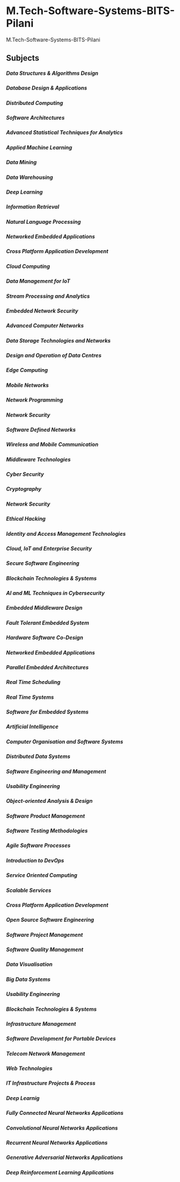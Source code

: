 # M.Tech-Software-Systems-BITS-Pilani
M.Tech-Software-Systems-BITS-Pilani

## Subjects
##### Data Structures & Algorithms Design
##### Database Design & Applications
##### Distributed Computing
##### Software Architectures
##### Advanced Statistical Techniques for Analytics
##### Applied Machine Learning
##### Data Mining
##### Data Warehousing
##### Deep Learning
##### Information Retrieval
##### Natural Language Processing
##### Networked Embedded Applications
##### Cross Platform Application Development
##### Cloud Computing
##### Data Management for IoT
##### Stream Processing and Analytics
##### Embedded Network Security
##### Advanced Computer Networks
##### Data Storage Technologies and Networks
##### Design and Operation of Data Centres
##### Edge Computing
##### Mobile Networks
##### Network Programming
##### Network Security
##### Software Defined Networks
##### Wireless and Mobile Communication
##### Middleware Technologies
##### Cyber Security
##### Cryptography
##### Network Security
##### Ethical Hacking
##### Identity and Access Management Technologies
##### Cloud, IoT and Enterprise Security
##### Secure Software Engineering
##### Blockchain Technologies & Systems
##### AI and ML Techniques in Cybersecurity
##### Embedded Middleware Design
##### Fault Tolerant Embedded System
##### Hardware Software Co-Design
##### Networked Embedded Applications
##### Parallel Embedded Architectures
##### Real Time Scheduling
##### Real Time Systems
##### Software for Embedded Systems
##### Artificial Intelligence
##### Computer Organisation and Software Systems
##### Distributed Data Systems
##### Software Engineering and Management
##### Usability Engineering
##### Object-oriented Analysis & Design
##### Software Product Management
##### Software Testing Methodologies
##### Agile Software Processes
##### Introduction to DevOps
##### Service Oriented Computing
##### Scalable Services
##### Cross Platform Application Development 
##### Open Source Software Engineering
##### Software Project Management
##### Software Quality Management
##### Data Visualisation
##### Big Data Systems
##### Usability Engineering
##### Blockchain Technologies & Systems
##### Infrastructure Management
##### Software Development for Portable Devices
##### Telecom Network Management
##### Web Technologies
##### IT Infrastructure Projects & Process
##### Deep Learnig
##### Fully Connected Neural Networks Applications
##### Convolutional Neural Networks Applications
##### Recurrent Neural Networks Applications
##### Generative Adversarial Networks Applications
##### Deep Reinforcement Learning Applications
